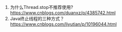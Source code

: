 1. 为什么Thread.stop不推荐使用?  https://www.cnblogs.com/duanxz/p/4385742.html
2. Java终止线程的三种方式？ https://www.cnblogs.com/liyutian/p/10196044.html
